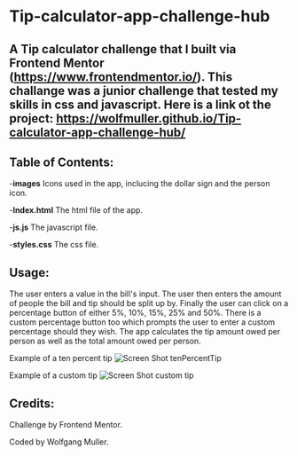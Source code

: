 # Tip-calculator-app-challenge-hub
## A Tip calculator challenge that I built via Frontend Mentor (https://www.frontendmentor.io/). This challange was a junior challenge that tested my skills in css and javascript. Here is a link ot the project: https://wolfmuller.github.io/Tip-calculator-app-challenge-hub/

## Table of Contents:
-**images** Icons used in the app, inclucing the dollar sign and the person icon.

-**Index.html** The html file of the app.

-**js.js** The javascript file.

-**styles.css**  The css file.

## Usage:
The user enters a value in the bill's input. The user then enters the amount of people the bill and tip should be split up by. Finally the user can click on a percentage button of either 5%, 10%, 15%, 25% and 50%. There is a custom percentage button too which prompts the user to enter a custom percentage should they wish. 
The app calculates the tip amount owed per person as well as the total amount owed per person. 

Example of a ten percent tip
![Screen Shot tenPercentTip](https://user-images.githubusercontent.com/82453818/143460636-5d342672-2191-46fb-9658-d677a581d48c.png)

Example of a custom tip
![Screen Shot custom tip](https://user-images.githubusercontent.com/82453818/143460653-ac82e6a8-4cc7-49dc-b6cf-5b1ba4a8d9b7.png)

## Credits:
Challenge by Frontend Mentor.

Coded by Wolfgang Muller.
